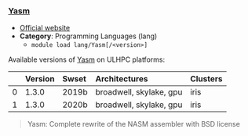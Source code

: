 ### [Yasm](https://www.tortall.net/projects/yasm/)

* [Official website](https://www.tortall.net/projects/yasm/)
* __Category__: Programming Languages (lang)
    -  `module load lang/Yasm[/<version>]`

Available versions of [Yasm](https://www.tortall.net/projects/yasm/) on ULHPC platforms:

|    | Version   | Swset   | Architectures           | Clusters   |
|---:|:----------|:--------|:------------------------|:-----------|
|  0 | 1.3.0     | 2019b   | broadwell, skylake, gpu | iris       |
|  1 | 1.3.0     | 2020b   | broadwell, skylake, gpu | iris       |

> Yasm: Complete rewrite of the NASM assembler with BSD license
